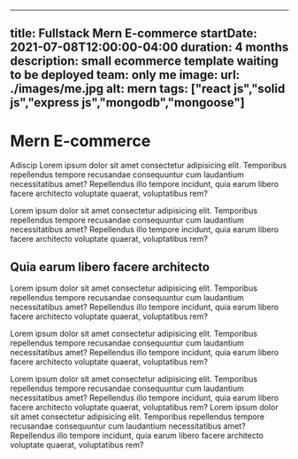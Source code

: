 ---
title: Fullstack Mern E-commerce
startDate: 2021-07-08T12:00:00-04:00
duration: 4 months
description: small ecommerce template waiting to be deployed
team: only me
image:
    url: ./images/me.jpg
    alt: mern
tags: ["react js","solid js","express js","mongodb","mongoose"]
----


# Mern E-commerce 

Adiscip 
Lorem ipsum dolor sit amet consectetur adipisicing elit. Temporibus repellendus tempore recusandae consequuntur cum laudantium necessitatibus amet? Repellendus illo tempore incidunt, quia earum libero facere architecto voluptate quaerat, voluptatibus rem?


Lorem ipsum dolor sit amet consectetur adipisicing elit. Temporibus repellendus tempore recusandae consequuntur cum laudantium necessitatibus amet? Repellendus illo tempore incidunt, quia earum libero facere architecto voluptate quaerat, voluptatibus rem?

## Quia earum libero facere architecto

Lorem ipsum dolor sit amet consectetur adipisicing elit. Temporibus repellendus tempore recusandae consequuntur cum laudantium necessitatibus amet? Repellendus illo tempore incidunt, quia earum libero facere architecto voluptate quaerat, voluptatibus rem?


Lorem ipsum dolor sit amet consectetur adipisicing elit. Temporibus repellendus tempore recusandae consequuntur cum laudantium necessitatibus amet? Repellendus illo tempore incidunt, quia earum libero facere architecto voluptate quaerat, voluptatibus rem?


Lorem ipsum dolor sit amet consectetur adipisicing elit. Temporibus repellendus tempore recusandae consequuntur cum laudantium necessitatibus amet? Repellendus illo tempore incidunt, quia earum libero facere architecto voluptate quaerat, voluptatibus rem?
Lorem ipsum dolor sit amet consectetur adipisicing elit. Temporibus repellendus tempore recusandae consequuntur cum laudantium necessitatibus amet? Repellendus illo tempore incidunt, quia earum libero facere architecto voluptate quaerat, voluptatibus rem?
